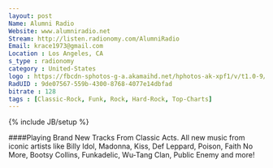 ```yaml
---
layout: post
Name: Alumni Radio
Website: www.alumniradio.net 
Stream: http://listen.radionomy.com/AlumniRadio 
Email: krace1973@gmail.com 
Location : Los Angeles, CA 
s_type : radionomy
category : United-States
logo : https://fbcdn-sphotos-g-a.akamaihd.net/hphotos-ak-xpf1/v/t1.0-9/1528507_1000991633249199_5109723516800288658_n.jpg?oh=f1e9fd35b3d0e2445d4617bd1a780f69&oe=5573EDCD&__gda__=1433388455_62e2ec23d701dd02e04982f34ff89c08
RadUID : 9de07567-559b-4300-8768-4077e14dbfad
bitrate : 128
tags : [Classic-Rock, Funk, Rock, Hard-Rock, Top-Charts]
---
```

{% include JB/setup %}

####Playing Brand New Tracks From Classic Acts. All new music from iconic artists like Billy Idol, Madonna, Kiss, Def Leppard, Poison, Faith No More, Bootsy Collins, Funkadelic, Wu-Tang Clan, Public Enemy and more!